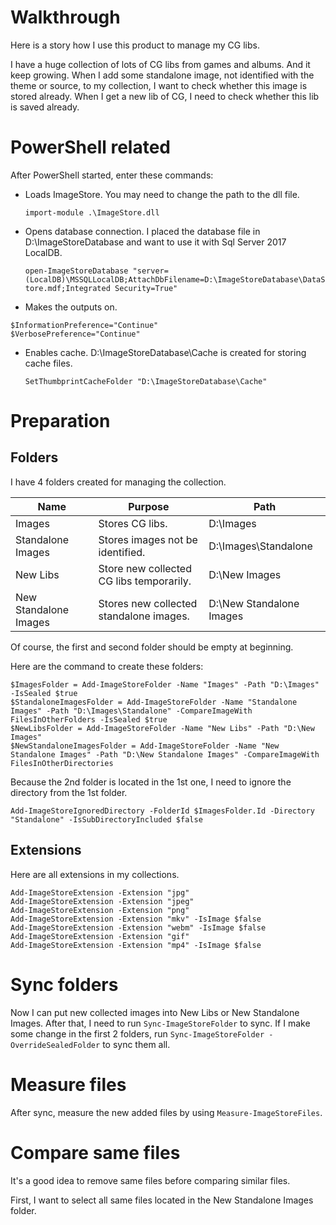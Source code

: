 # Walkthrough
Here is a story how I use this product to manage my CG libs.

I have a huge collection of lots of CG libs from games and albums. And it keep growing. When I add some standalone image, not identified with the theme or source, to my collection, I want to check whether this image is stored already. When I get a new lib of CG, I need to check whether this lib is saved already.

# PowerShell related
After PowerShell started, enter these commands:

  * Loads ImageStore. You may need to change the path to the dll file.

    ```import-module .\ImageStore.dll```

  * Opens database connection. I placed the database file in D:\ImageStoreDatabase and want to use it with Sql Server 2017 LocalDB.

    ```open-ImageStoreDatabase "server=(LocalDB)\MSSQLLocalDB;AttachDbFilename=D:\ImageStoreDatabase\DataStore.mdf;Integrated Security=True"``` 

  * Makes the outputs on.

   ```
   $InformationPreference="Continue"
   $VerbosePreference="Continue"
   ```

  * Enables cache. D:\ImageStoreDatabase\Cache is created for storing cache files.

    ```SetThumbprintCacheFolder "D:\ImageStoreDatabase\Cache"```

# Preparation
## Folders
I have 4 folders created for managing the collection.

|Name|Purpose|Path|
|---|---|---|
|Images|Stores CG libs.|D:\Images|
|Standalone Images|Stores images not be identified.|D:\Images\Standalone|
|New Libs|Store new collected CG libs temporarily.|D:\New Images|
|New Standalone Images|Stores new collected standalone images.|D:\New Standalone Images|

Of course, the first and second folder should be empty at beginning.

Here are the command to create these folders:

```
$ImagesFolder = Add-ImageStoreFolder -Name "Images" -Path "D:\Images" -IsSealed $true
$StandaloneImagesFolder = Add-ImageStoreFolder -Name "Standalone Images" -Path "D:\Images\Standalone" -CompareImageWith FilesInOtherFolders -IsSealed $true
$NewLibsFolder = Add-ImageStoreFolder -Name "New Libs" -Path "D:\New Images"
$NewStandaloneImagesFolder = Add-ImageStoreFolder -Name "New Standalone Images" -Path "D:\New Standalone Images" -CompareImageWith FilesInOtherDirectories
```

Because the 2nd folder is located in the 1st one, I need to ignore the directory from the 1st folder.

```Add-ImageStoreIgnoredDirectory -FolderId $ImagesFolder.Id -Directory "Standalone" -IsSubDirectoryIncluded $false```

## Extensions
Here are all extensions in my collections.

```
Add-ImageStoreExtension -Extension "jpg"
Add-ImageStoreExtension -Extension "jpeg"
Add-ImageStoreExtension -Extension "png"
Add-ImageStoreExtension -Extension "mkv" -IsImage $false
Add-ImageStoreExtension -Extension "webm" -IsImage $false
Add-ImageStoreExtension -Extension "gif"
Add-ImageStoreExtension -Extension "mp4" -IsImage $false
```

# Sync folders
Now I can put new collected images into New Libs or New Standalone Images. After that, I need to run ```Sync-ImageStoreFolder``` to sync. If I make some change in the first 2 folders, run ```Sync-ImageStoreFolder -OverrideSealedFolder``` to sync them all.

# Measure files
After sync, measure the new added files by using ```Measure-ImageStoreFiles```.

# Compare same files
It's a good idea to remove same files before comparing similar files.

First, I want to select all same files located in the New Standalone Images folder.

```

```